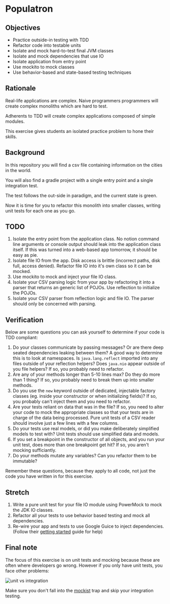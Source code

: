 # Populatron

## Objectives

- Practice outside-in testing with TDD
- Refactor code into testable units
- Isolate and mock hard-to-test final JVM classes
- Isolate and mock dependencies that use IO
- Isolate application from entry point 
- Use mockito to mock classes
- Use behavior-based and state-based testing techniques

## Rationale

Real-life applications are complex. Naive programmers programmers will create complex monoliths which are hard to test.

Adherents to TDD will create complex applications composed of simple modules.

This exercise gives students an isolated practice problem to hone their skills.

## Background

In this repository you will find a csv file containing information on the cities in the world.

You will also find a gradle project with a single entry point and a single integration test.

The test follows the out-side in paradigm, and the current state is green.

Now it is time for you to refactor this monolith into smaller classes, writing unit tests for each one as you go.

## TODO

1. Isolate the entry point from the application class. No notion command line arguments or console output should leak into the application class itself. If this was turned into a web-based app tomorrow, it should be easy as pie.
1. Isolate file IO from the app. Disk access is brittle (incorrect paths, disk full, access denied). Refactor file IO into it's own class so it can be mocked.
1. Use mockito to mock and inject your file IO class.
1. Isolate your CSV parsing logic from your app by refactoring it into a parser that returns an generic list of POJOs. Use reflection to initialize the POJOs.
1. Isolate your CSV parser from reflection logic and file IO. The parser should only be concerned with parsing.

## Verification

Below are some questions you can ask yourself to determine if your code is TDD compliant:

1. Do your classes communicate by passing messages? Or are there deep seated dependencies leaking between them? A good way to determine this is to look at namespaces. Is `java.lang.reflect` imported into any files outside of your reflection helpers? Does `java.nio` appear outside of you file helpers? If so, you probably need to refactor.
1. Are any of your methods longer than 5-10 lines max? Do they do more than 1 thing? If so, you probably need to break them up into smaller methods.
1. Do you use the `new` keyword outside of dedicated, injectable factory classes (eg. inside your constructor or when initializing fields)? If so, you probably can't inject them and you need to refactor.
1. Are your tests reliant on data that was in the file? If so, you need to alter your code to mock the appropriate classes so that your tests are in charge of the data being processed. Pure unit tests of a CSV reader should involve just a few lines with a few columns.
1. Do your tests use real models, or did you make deliberately simplified models to test with? Unit tests should use simplified data and models.
1. If you set a breakpoint in the constructor of all objects, and you run your unit test, does more than one breakpoint get hit? If so, you aren't mocking sufficiantly. 
1. Do your methods mutate any variables? Can you refactor them to be immutable? 

Remember these questions, because they apply to all code, not just the code you have written in for this exercise.

## Stretch

1. Write a pure unit test for your file IO module using PowerMock to mock the JDK IO classes.
1. Refactor all your tests to use behavior based testing and mock all dependencies.
1. Re-wire your app and tests to use Google Guice to inject dependencies. (Follow their [getting started](https://github.com/google/guice/wiki/GettingStarted) guide for help)

## Final note

The focus of this exercise is on unit tests and mocking because these are often where developers go wrong. However if you only have unit tests, you face other problems:

![unit vs integration](./img/giphy.gif)

Make sure you don't fall into the [mockist](https://agilewarrior.wordpress.com/2015/04/18/classical-vs-mockist-testing/) trap and skip your integration testing.